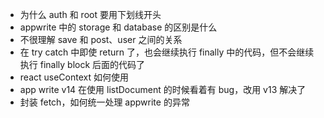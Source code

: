 - 为什么 auth 和 root 要用下划线开头
- appwrite 中的 storage 和 database 的区别是什么
- 不很理解 save 和 post、user 之间的关系
- 在 try catch 中即使 return 了，也会继续执行 finally 中的代码，但不会继续执行 finally block 后面的代码了
- react useContext 如何使用
- app write v14 在使用 listDocument 的时候看着有 bug，改用 v13 解决了
- 封装 fetch，如何统一处理 appwrite 的异常
